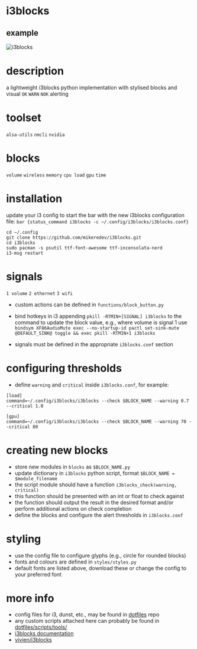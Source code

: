 # i3blocks

## example
![i3blocks](https://github.com/mikeredev/i3blocks/assets/132297919/a8d4ae9d-fe07-4340-a9ea-429ef47a2a42)

# description
a lightweight i3blocks python implementation with stylised blocks and visual `OK` `WARN` `NOK` alerting

# toolset
`alsa-utils` `nmcli` `nvidia` 

# blocks
`volume` `wireless` `memory` `cpu load` `gpu` `time` 

# installation
update your i3 config to start the bar with the new i3blocks configuration file:
`
bar {status_command i3blocks -c ~/.config/i3blocks/i3blocks.conf}
`

```
cd ~/.config
git clone https://github.com/mikeredev/i3blocks.git
cd i3blocks
sudo pacman -s psutil ttf-font-awesome ttf-inconsolata-nerd
i3-msg restart
```

# signals
`1 volume` `2 ethernet` `3 wifi`

- custom actions can be defined in `functions/block_button.py`

- bind hotkeys in i3 appending  `pkill -RTMIN+[SIGNAL] i3blocks` to the command to update the block value, e.g., where volume is signal 1 use `bindsym XF86AudioMute exec --no-startup-id pactl set-sink-mute @DEFAULT_SINK@ toggle && exec pkill -RTMIN+1 i3blocks`

- signals must be defined in the appropriate `i3blocks.conf` section

# configuring thresholds
- define `warning` and `critical` inside `i3blocks.conf`, for example:
```
[load]
command=~/.config/i3blocks/i3blocks --check $BLOCK_NAME --warning 0.7 --critical 1.0

[gpu]
command=~/.config/i3blocks/i3blocks --check $BLOCK_NAME --warning 70 --critical 80
```

# creating new blocks
- store new modules in `blocks` as `$BLOCK_NAME.py`
- update dictionary in `i3blocks` python script, format `$BLOCK_NAME = $module_filename`
- the script module should have a function `i3blocks_check(warning, critical)`
- this function should be presented with an int or float to check against
- the function should output the result in the desired format and/or perform additional actions on check completion
- define the blocks and configure the alert thresholds in `i3blocks.conf`

# styling
- use the config file to configure glyphs (e.g., circle for rounded blocks)
- fonts and colours are defined in `styles/styles.py`
- default fonts are listed above, download these or change the config to your preferred font

# more info
- config files for i3, dunst, etc., may be found in [dotfiles](https://github.com/mikeredev/dotfiles) repo
- any custom scripts attached here can probably be found in [dotfiles/scripts/tools/](https://github.com/mikeredev/dotfiles/tree/main/scripts/tools)
- [i3blocks documentation](https://vivien.github.io/i3blocks)
- [vivien/i3blocks](https://github.com/vivien/i3blocks)
